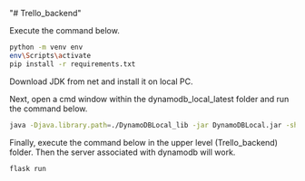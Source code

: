 "# Trello_backend" 

Execute the command below.
```bash
python -m venv env
env\Scripts\activate
pip install -r requirements.txt
```
Download JDK from net and install it on local PC.

Next, open a cmd window within the dynamodb_local_latest folder and run the command below.

```bash
java -Djava.library.path=./DynamoDBLocal_lib -jar DynamoDBLocal.jar -sharedDb
```
Finally, execute the command below in the upper level (Trello_backend) folder.
Then the server associated with dynamodb will work.

```bash
flask run
```
